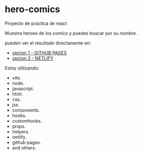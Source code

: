 # hero-comics

Proyecto de practica de react

Muestra heroes de los comics y puedes buscar por su nombre.

pueden ver el resultado directamente en:

- [opcion 1 - GITHUB PAGES](https://jomadot.github.io/hero-comics/)
- [opcion 2 - NETLIFY](https://hero-comics.netlify.app/)

Estoy utilizando:

- vite.
- node.
- javascript.
- html.
- css.
- jsx.
- components.
- hooks.
- customhooks.
- props.
- helpers.
- netlify.
- github pages.
- and others.

